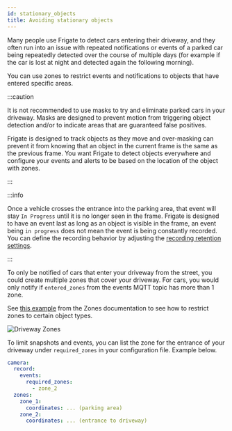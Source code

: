 ```yaml
---
id: stationary_objects
title: Avoiding stationary objects
---
```


Many people use Frigate to detect cars entering their driveway, and they often run into an issue with repeated notifications or events of a parked car being repeatedly detected over the course of multiple days (for example if the car is lost at night and detected again the following morning).

You can use zones to restrict events and notifications to objects that have entered specific areas.

:::caution

It is not recommended to use masks to try and eliminate parked cars in your driveway. Masks are designed to prevent motion from triggering object detection and/or to indicate areas that are guaranteed false positives.

Frigate is designed to track objects as they move and over-masking can prevent it from knowing that an object in the current frame is the same as the previous frame. You want Frigate to detect objects everywhere and configure your events and alerts to be based on the location of the object with zones.

:::

:::info

Once a vehicle crosses the entrance into the parking area, that event will stay `In Progress` until it is no longer seen in the frame. Frigate is designed to have an event last as long as an object is visible in the frame, an event being `in progress` does not mean the event is being constantly recorded. You can define the recording behavior by adjusting the [recording retention settings](../configuration/record.md).

:::

To only be notified of cars that enter your driveway from the street, you could create multiple zones that cover your driveway. For cars, you would only notify if `entered_zones` from the events MQTT topic has more than 1 zone.

See [this example](../configuration/zones.md#restricting-zones-to-specific-objects) from the Zones documentation to see how to restrict zones to certain object types.

![Driveway Zones](/img/driveway_zones-min.png)

To limit snapshots and events, you can list the zone for the entrance of your driveway under `required_zones` in your configuration file. Example below.

```yaml
camera:
  record:
    events:
      required_zones:
        - zone_2
  zones:
    zone_1:
      coordinates: ... (parking area)
    zone_2:
      coordinates: ... (entrance to driveway)
```

